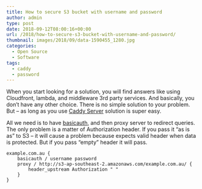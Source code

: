 ```yaml
---
title: How to secure S3 bucket with username and password
author: admin
type: post
date: 2018-09-12T08:00:16+00:00
url: /2018/how-to-secure-s3-bucket-with-username-and-password/
thumbnail: images/2018/09/data-1590455_1280.jpg
categories:
  - Open Source
  - Software
tags:
  - caddy
  - password
---
```

When you start looking for a solution, you will find answers like using Cloudfront, lambda, and middleware 3rd party services. And basically, you don&#8217;t have any other choice. There is no simple solution to your problem. But &#8211; as long as you use [Caddy Server][1] solution is super easy.

<!--more-->

All we need is to have [basicauth](https://en.wikipedia.org/wiki/Basic_access_authentication), and then proxy server to redirect queries. The only problem is a matter of Authorization header. If you pass it &#8220;as is as&#8221; to S3 &#8211; it will cause a problem because expects valid header when data is protected. But if you pass &#8220;empty&#8221; header it will pass.&nbsp;


```
example.com.au {
	basicauth / username password
	proxy / http://s3-ap-southeast-2.amazonaws.com/example.com.au/ {
		header_upstream Authorization " "
	}
}
```

 [1]: https://caddyserver.com/